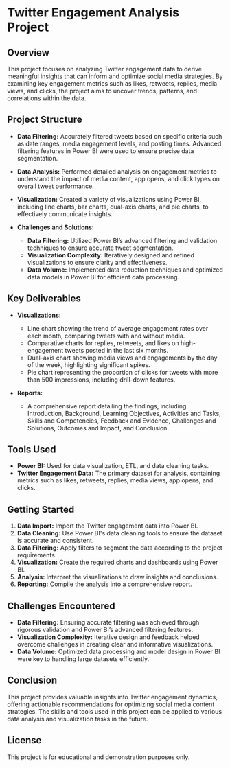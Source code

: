 
# Twitter Engagement Analysis Project

## Overview
This project focuses on analyzing Twitter engagement data to derive meaningful insights that can inform and optimize social media strategies. By examining key engagement metrics such as likes, retweets, replies, media views, and clicks, the project aims to uncover trends, patterns, and correlations within the data.

## Project Structure

- **Data Filtering:** Accurately filtered tweets based on specific criteria such as date ranges, media engagement levels, and posting times. Advanced filtering features in Power BI were used to ensure precise data segmentation.
  
- **Data Analysis:** Performed detailed analysis on engagement metrics to understand the impact of media content, app opens, and click types on overall tweet performance.

- **Visualization:** Created a variety of visualizations using Power BI, including line charts, bar charts, dual-axis charts, and pie charts, to effectively communicate insights.

- **Challenges and Solutions:**
  - **Data Filtering:** Utilized Power BI’s advanced filtering and validation techniques to ensure accurate tweet segmentation.
  - **Visualization Complexity:** Iteratively designed and refined visualizations to ensure clarity and effectiveness.
  - **Data Volume:** Implemented data reduction techniques and optimized data models in Power BI for efficient data processing.

## Key Deliverables

- **Visualizations:**
  - Line chart showing the trend of average engagement rates over each month, comparing tweets with and without media.
  - Comparative charts for replies, retweets, and likes on high-engagement tweets posted in the last six months.
  - Dual-axis chart showing media views and engagements by the day of the week, highlighting significant spikes.
  - Pie chart representing the proportion of clicks for tweets with more than 500 impressions, including drill-down features.

- **Reports:**
  - A comprehensive report detailing the findings, including Introduction, Background, Learning Objectives, Activities and Tasks, Skills and Competencies, Feedback and Evidence, Challenges and Solutions, Outcomes and Impact, and Conclusion.

## Tools Used

- **Power BI:** Used for data visualization, ETL, and data cleaning tasks.
- **Twitter Engagement Data:** The primary dataset for analysis, containing metrics such as likes, retweets, replies, media views, app opens, and clicks.

## Getting Started

1. **Data Import:** Import the Twitter engagement data into Power BI.
2. **Data Cleaning:** Use Power BI's data cleaning tools to ensure the dataset is accurate and consistent.
3. **Data Filtering:** Apply filters to segment the data according to the project requirements.
4. **Visualization:** Create the required charts and dashboards using Power BI.
5. **Analysis:** Interpret the visualizations to draw insights and conclusions.
6. **Reporting:** Compile the analysis into a comprehensive report.

## Challenges Encountered

- **Data Filtering:** Ensuring accurate filtering was achieved through rigorous validation and Power BI’s advanced filtering features.
- **Visualization Complexity:** Iterative design and feedback helped overcome challenges in creating clear and informative visualizations.
- **Data Volume:** Optimized data processing and model design in Power BI were key to handling large datasets efficiently.

## Conclusion

This project provides valuable insights into Twitter engagement dynamics, offering actionable recommendations for optimizing social media content strategies. The skills and tools used in this project can be applied to various data analysis and visualization tasks in the future.

## License
This project is for educational and demonstration purposes only. 
